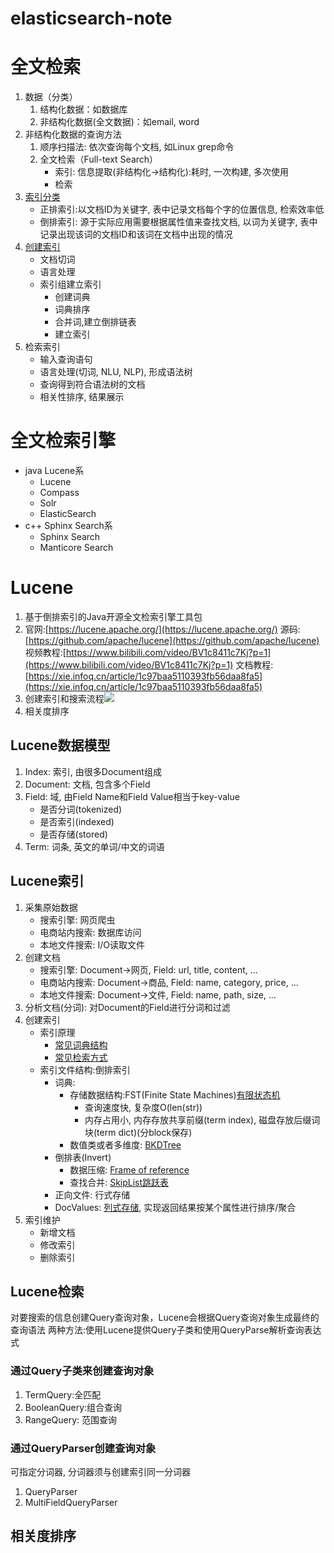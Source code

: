 # elasticsearch-note
# 全文检索
1. 数据（分类）
    1. 结构化数据：如数据库
    2. 非结构化数据(全文数据)：如email, word
2. 非结构化数据的查询方法
    1. 顺序扫描法: 依次查询每个文档, 如Linux grep命令
    2. 全文检索（Full-text Search）
       * 索引: 信息提取(非结构化->结构化):耗时, 一次构建, 多次使用
       * 检索
3. [索引分类](https://www.infoq.cn/article/3ldzr5clsxq4lwlcc97u)
    * 正排索引:以文档ID为关键字, 表中记录文档每个字的位置信息, 检索效率低
    * 倒排索引: 源于实际应用需要根据属性值来查找文档, 以词为关键字, 表中记录出现该词的文档ID和该词在文档中出现的情况
4. [创建索引](https://juejin.cn/post/6844903697642848263)
    * 文档切词
    * 语言处理
    * 索引组建立索引
        - 创建词典
        - 词典排序
        - 合并词,建立倒排链表
        - 建立索引
5. 检索索引
    * 输入查询语句
    * 语言处理(切词, NLU, NLP), 形成语法树
    * 查询得到符合语法树的文档
    * 相关性排序, 结果展示

# 全文检索引擎

* java Lucene系
    - Lucene
    - Compass
    - Solr
    - ElasticSearch
* c++ Sphinx Search系
    - Sphinx Search
    - Manticore Search

# Lucene
1. 基于倒排索引的Java开源全文检索引擎工具包
2. 官网:[https://lucene.apache.org/](https://lucene.apache.org/)
   源码:[https://github.com/apache/lucene](https://github.com/apache/lucene)
   视频教程:[https://www.bilibili.com/video/BV1c8411c7Kj?p=1](https://www.bilibili.com/video/BV1c8411c7Kj?p=1)
   文档教程:[https://xie.infoq.cn/article/1c97baa5110393fb56daa8fa5](https://xie.infoq.cn/article/1c97baa5110393fb56daa8fa5)
3. 创建索引和搜索流程![](https://static001.geekbang.org/infoq/d2/d2a974af0b9bfcdc9ef8d7dddfb5d26e.png)
4. 相关度排序

## Lucene数据模型
1. Index: 索引, 由很多Document组成
2. Document: 文档, 包含多个Field
3. Field: 域, 由Field Name和Field Value相当于key-value
    * 是否分词(tokenized)
    * 是否索引(indexed)
    * 是否存储(stored)
4. Term: 词条, 英文的单词/中文的词语

## Lucene索引
1. 采集原始数据
    * 搜索引擎: 网页爬虫
    * 电商站内搜索: 数据库访问
    * 本地文件搜索: I/O读取文件
2. 创建文档
    * 搜索引擎: Document->网页, Field: url, title, content, ...
    * 电商站内搜索: Document->商品, Field: name, category, price, ...
    * 本地文件搜索: Document->文件, Field: name, path, size, ...
3. 分析文档(分词): 对Document的Field进行分词和过滤
4. 创建索引
    * 索引原理
       + [常见词典结构](https://www.cnblogs.com/sessionbest/articles/8689030.html)
       + [常见检索方式](https://dunwu.github.io/waterdrop/pages/346350/#%E7%BA%BF%E6%80%A7%E7%BB%93%E6%9E%84%E6%A3%80%E7%B4%A2)
    * 索引文件结构:倒排索引
        + 词典:
            + 存储数据结构:FST(Finite State Machines)[有限状态机](https://www.cnblogs.com/tech-lee/p/15225276.html)
               - 查询速度快, 复杂度O(len(str))
               - 内存占用小, 内存存放共享前缀(term index), 磁盘存放后缀词块(term dict)(分block保存)
            + 数值类或者多维度: [BKDTree](https://developer.aliyun.com/article/581877)
        + 倒排表(Invert)
           - 数据压缩: [Frame of reference](https://www.cnblogs.com/tech-lee/p/15225276.html)
           - 查找合并: [SkipList跳跃表](https://developer.aliyun.com/article/581877)
        + 正向文件: 行式存储
        + DocValues: [列式存储](https://www.cnblogs.com/sessionbest/articles/8689030.html), 实现返回结果按某个属性进行排序/聚合
5. 索引维护
    * 新增文档
    * 修改索引
    * 删除索引
## Lucene检索
对要搜索的信息创建Query查询对象，Lucene会根据Query查询对象生成最终的查询语法
两种方法:使用Lucene提供Query子类和使用QueryParse解析查询表达式

### 通过Query子类来创建查询对象
1. TermQuery:全匹配
2. BooleanQuery:组合查询
3. RangeQuery: 范围查询

### 通过QueryParser创建查询对象
可指定分词器, 分词器须与创建索引同一分词器
1. QueryParser
2. MultiFieldQueryParser

## 相关度排序
